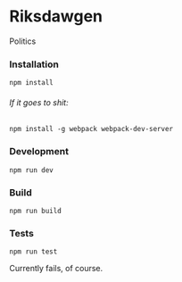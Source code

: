 Riksdawgen
=========

Politics

### Installation
  `npm install`

###### If it goes to shit:
  `npm install -g webpack webpack-dev-server`

### Development
  `npm run dev`

### Build
  `npm run build`

### Tests
  `npm run test`

  Currently fails, of course.